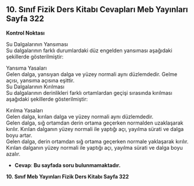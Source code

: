 ## 10. Sınıf Fizik Ders Kitabı Cevapları Meb Yayınları Sayfa 322

**Kontrol Noktası**

Su Dalgalarının Yansıması  
 Su dalgalarının farklı durumlardaki düz engelden yansıması aşağıdaki şekillerde gösterilmiştir:

Yansıma Yasaları  
 Gelen dalga, yansıyan dalga ve yüzey normali aynı düzlemdedir. Gelme açısı, yansıma açısına eşittir.  
 Su Dalgalarının Kırılması  
 Su dalgalarının derinlikleri farklı ortamlardan geçişi sırasında kırılması aşağıdaki şekillerde gösterilmiştir:

Kırılma Yasaları  
 Gelen dalga, kırılan dalga ve yüzey normali aynı düzlemdedir.  
 Gelen dalga, sığ ortamdan derin ortama geçerken normalden uzaklaşarak kırılır. Kırılan dalganın yüzey normali ile yaptığı açı, yayılma sürati ve dalga boyu artar.  
 Gelen dalga, derin ortamdan sığ ortama geçerken normale yaklaşarak kırılır. Kırılan dalganın yüzey normali ile yaptığı açı, yayılma sürati ve dalga boyu azalır.

* **Cevap**: **Bu sayfada soru bulunmamaktadır.**

**10. Sınıf Meb Yayınları Fizik Ders Kitabı Sayfa 322**